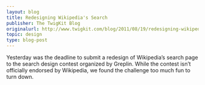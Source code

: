 ```yaml
---
layout: blog
title: Redesigning Wikipedia's Search
publisher: The TwigKit Blog
originalurl: http://www.twigkit.com/blog/2011/08/19/redesigning-wikipedia-search.html
topic: design
type: blog-post
---
```


Yesterday was the deadline to submit a redesign of Wikipedia’s search page to the search design contest organized by Greplin. While the contest isn’t officially endorsed by Wikipedia, we found the challenge too much fun to turn down.
